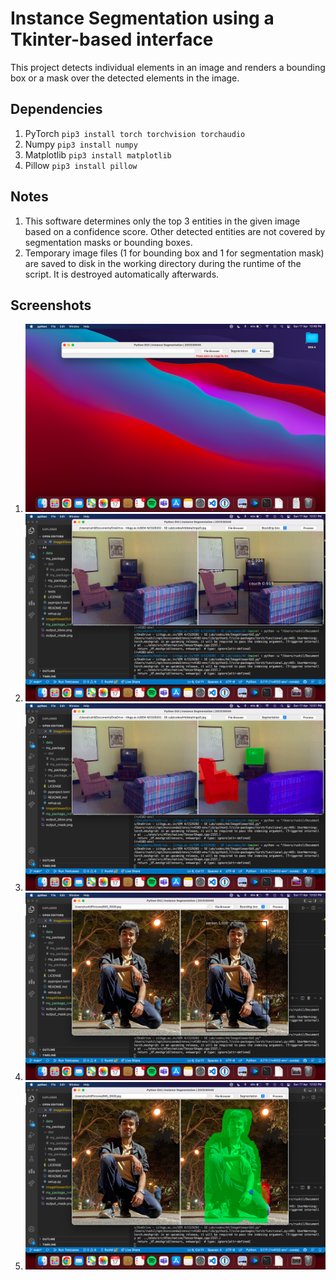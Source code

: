 # Instance Segmentation using a Tkinter-based interface
This project detects individual elements in an image and renders a bounding box or a mask over the detected elements in the image.

## Dependencies
1. PyTorch
  `pip3 install torch torchvision torchaudio`
2. Numpy
  `pip3 install numpy`
3. Matplotlib
  `pip3 install matplotlib`
4. Pillow
  `pip3 install pillow`

## Notes
1. This software determines only the top 3 entities in the given image based on a confidence score. Other detected entities are not covered by segmentation masks or bounding boxes.
2. Temporary image files (1 for bounding box and 1 for segmentation mask) are saved to disk in the working directory during the runtime of the script. It is destroyed automatically afterwards.

## Screenshots
1. ![error](/A4/Screenshots/error.png)
2. ![bbox1](/A4/Screenshots/bbox1.png)
3. ![mask1](/A4/Screenshots/mask1.png)
4. ![bbox2](/A4/Screenshots/bbox2.png)
5. ![mask2](/A4/Screenshots/mask2.png)
